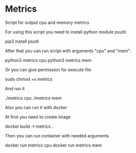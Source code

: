 # Metrics
Script for output cpu and memory metrics


For using this script you need to install python module psutil:

pip3 install psutil

After that you can run script with arguments "cpu" and "mem":

python3 metrics cpu
python3 metrics mem

Or you can give permission for execute file 

sudo chmod +x metrics

And run it

./metrics cpu
./metrics mem


Also you can run it with docker 

At first you need to create image

docker build -t metrics .

Then you can run container with needed arguments

docker run metrics cpu
docker run metrics mem
